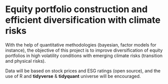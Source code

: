 # Equity portfolio construction and efficient diversification with climate risks

With the help of quantitative methodologies (bayesian, factor models for instance), the objective of this project is to improve diversification of equity portfolios in high volatility conditions with emerging climate risks (transition and physical risks).

Data will be based on stock prices and ESG ratings (open source), and the use of R and __tidyverse__ & __tidyquant__ universe will be encouraged.
